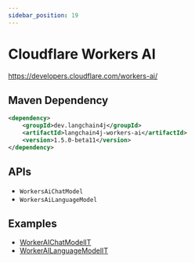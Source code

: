 ```yaml
---
sidebar_position: 19
---
```


# Cloudflare Workers AI

https://developers.cloudflare.com/workers-ai/


## Maven Dependency

```xml
<dependency>
    <groupId>dev.langchain4j</groupId>
    <artifactId>langchain4j-workers-ai</artifactId>
    <version>1.5.0-beta11</version>
</dependency>
```


## APIs

- `WorkersAiChatModel`
- `WorkersAiLanguageModel`


## Examples

- [WorkerAIChatModelIT](https://github.com/langchain4j/langchain4j/blob/main/langchain4j-workers-ai/src/test/java/dev/langchain4j/model/workersai/WorkersAiChatModelIT.java)
- [WorkerAILanguageModelIT](https://github.com/langchain4j/langchain4j/blob/main/langchain4j-workers-ai/src/test/java/dev/langchain4j/model/workersai/WorkersAiLanguageModelIT.java)
